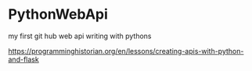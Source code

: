 # PythonWebApi

my first git hub web api writing with pythons

https://programminghistorian.org/en/lessons/creating-apis-with-python-and-flask